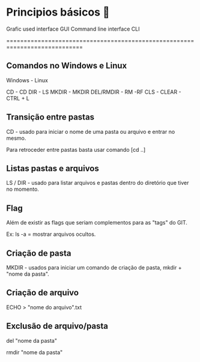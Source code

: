 # Principios básicos :monkey:



Grafic used interface GUI
Command line interface CLI

============================================================================

## Comandos no Windows e Linux

Windows    -      Linux 

CD                  -      CD
DIR                 -      LS
MKDIR            -      MKDIR
DEL/RMDIR    -      RM -RF                  CLS - CLEAR - CTRL + L



## Transição entre pastas 

CD - usado para iniciar o nome de uma pasta ou arquivo e entrar no mesmo. 

Para retroceder entre pastas basta usar comando   [cd ..]

## Listas pastas e arquivos

LS / DIR - usado para listar arquivos e pastas dentro do diretório que tiver no momento. 

## Flag

Além de existir as flags que seriam complementos para as "tags" do GIT.

Ex: ls -a = mostrar arquivos ocultos.

## Criação de pasta

MKDIR - usados para iniciar um comando de criação de pasta, mkdir + "nome da pasta".

## Criação de arquivo

ECHO > "nome do arquivo".txt 

## Exclusão de arquivo/pasta

del "nome da pasta"

rmdir "nome da pasta"